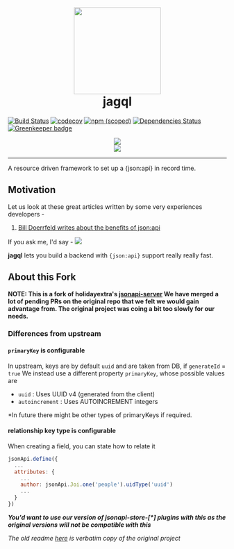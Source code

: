 <h1 align="center">
<img src="https://github.com/jagql/framework/raw/master/resources/images/jagql.svg?sanitize=true" width=200>
<br>
jagql
</h1>

[![Build Status](https://travis-ci.org/jagql/framework.svg?branch=master)](https://travis-ci.org/jagql/framework)
[![codecov](https://codecov.io/gh/jagql/framework/branch/master/graph/badge.svg)](https://codecov.io/gh/jagql/framework)
[![npm (scoped)](https://img.shields.io/npm/v/@jagql/framework.svg?colorB=cb3837)](https://npmjs.com/@jagql/framework)
[![Dependencies Status](https://david-dm.org/jagql/framework.svg)](https://david-dm.org/jagql/framework)
[![Greenkeeper badge](https://badges.greenkeeper.io/jagql/framework.svg)](https://greenkeeper.io/)

<p align="center">
  <a href="https://jagql.github.io">
    <img src="https://img.shields.io/badge/USAGE-GUIDE-5599dd.svg?longCache=true&style=for-the-badge">
  </a>
  <br>
  <a href="https://jagql.github.io/framework/">
    <img src="https://img.shields.io/badge/DOCS-API_REFERENCE-6699ff.svg?longCache=true&style=for-the-badge">
  </a>
</p>

- - - - - -


A resource driven framework to set up a {json:api} in record time.

## Motivation

Let us look at these great articles written by some very experiences developers -

 1. [Bill Doerrfeld writes about the benefits of json:api](https://nordicapis.com/the-benefits-of-using-json-api/)

If you ask me, I'd say -
![](https://thumbs.gfycat.com/AmazingDamagedAmericanquarterhorse-max-1mb.gif)

**jagql** lets you build a backend with `{json:api}` support really really fast.


## About this Fork
**NOTE: This is a fork of holidayextra's [jsonapi-server](https://github.com/holidayextras/jsonapi-server)
We have merged a lot of pending PRs on the original repo that we felt we would gain advantage from. The original project
was coing a bit too slowly for our needs.**

### Differences from upstream

#### `primaryKey` is configurable
In upstream, keys are by default `uuid` and are taken from DB, if `generateId` = `true`
We instead use a different property `primaryKey`, whose possible values are

 - `uuid` : Uses UUID v4 (generated from the client)
 - `autoincrement` : Uses AUTOINCREMENT integers

\*In future there might be other types of primaryKeys if required.

#### relationship key type is configurable
When creating a field, you can state how to relate it

```javascript
jsonApi.define({
  ...
  attributes: {
    ...
    author: jsonApi.Joi.one('people').uidType('uuid')
    ...
  }
})
```

_**You'd want to use our version of jsonapi-store-\[\*\] plugins with this
as the original versions will not be compatible with this**_

_The old readme [here](README-old.md) is verbatim copy of the original project_
